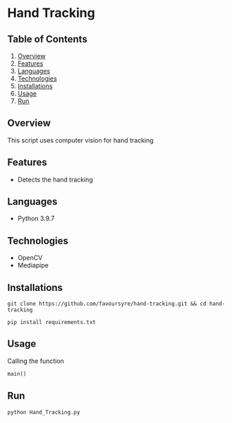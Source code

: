# Hand Tracking

## Table of Contents

1. [Overview](#overview)
2. [Features](#features)
3. [Languages](#languages)
4. [Technologies](#technologies)
5. [Installations](#installations)
6. [Usage](#usage)
7. [Run](#run)

## Overview

This script uses computer vision for hand tracking

## Features

- Detects the hand tracking

## Languages

- Python 3.9.7

## Technologies

- OpenCV
- Mediapipe

## Installations

```shell
git clone https://github.com/favoursyre/hand-tracking.git && cd hand-tracking
```

```shell
pip install requirements.txt
```

## Usage

Calling the function

```python
main()
```

## Run

```bash
python Hand_Tracking.py
```
